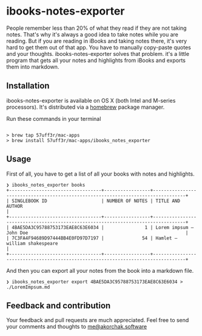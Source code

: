 # ibooks-notes-exporter

People remember less than 20% of what they read if they are not taking notes.
That's why it's always a good idea to take notes while you are reading.
But if you are reading in iBooks and taking notes there, it's very hard to get them out of that app.
You have to manually copy-paste quotes and your thoughts. ibooks-notes-exporter  solves
that problem. it's a little program that gets all your notes and highlights from iBooks and
exports them into markdown.


## Installation

ibooks-notes-exporter is available on OS X (both Intel and M-series processors).
It's distributed via a [homebrew](https://brew.sh/) package manager.

Run these commands in your terminal 

```shell

> brew tap 57uff3r/mac-apps
> brew install 57uff3r/mac-apps/ibooks_notes_exporter

```


## Usage

First of all, you have to get a list of all your books with notes and highlights.

```shell
❯ ibooks_notes_exporter books
+----------------------------------+-----------------+----------------------------------------------------------------------------------+
| SINGLEBOOK ID                    | NUMBER OF NOTES | TITLE AND AUTHOR                                                                 |
+----------------------------------+-----------------+----------------------------------------------------------------------------------+
| 4BAE5DA3C95788753173EAE8C63E6034 |               1 | Lorem impsum — John Doe                                                          |
| 7C3FA4F94689D97444BB4E0FD97D7197 |              54 | Hamlet — william shakespeare                                                     |
+----------------------------------+-----------------+----------------------------------------------------------------------------------+
```

And then you can export all your notes from the book into a markdown file.


```shell
❯ ibooks_notes_exporter export 4BAE5DA3C95788753173EAE8C63E6034 > ./LoremImpsum.md
```


## Feedback and contribution

Your feedback and pull requests are much appreciated.
Feel free to send your comments and thoughts to [me@akorchak.software](mailto:me@akorchak.software)


